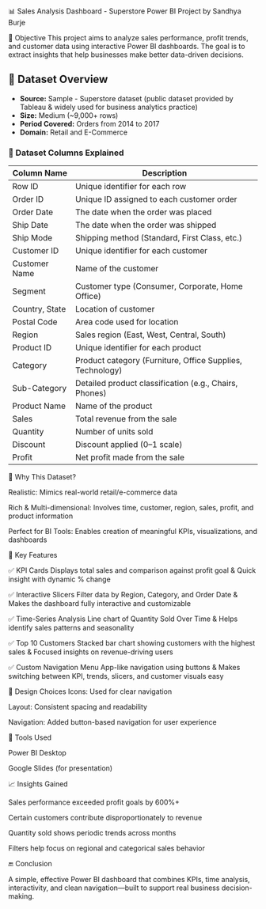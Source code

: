 📊 Sales Analysis Dashboard - Superstore
Power BI Project by Sandhya Burje



🧠 Objective
This project aims to analyze sales performance, profit trends, and customer data using interactive Power BI dashboards. The goal is to extract insights that help businesses make better data-driven decisions.
## 📁 Dataset Overview
- **Source:** Sample - Superstore dataset (public dataset provided by Tableau & widely used for business analytics practice)
- **Size:** Medium (~9,000+ rows)
- **Period Covered:** Orders from 2014 to 2017
- **Domain:** Retail and E-Commerce
### 🧾 Dataset Columns Explained
| Column Name     | Description                                                    |
|----------------|----------------------------------------------------------------|
| Row ID         | Unique identifier for each row                                 |
| Order ID       | Unique ID assigned to each customer order                      |
| Order Date     | The date when the order was placed                              |
| Ship Date      | The date when the order was shipped                             |
| Ship Mode      | Shipping method (Standard, First Class, etc.)                  |
| Customer ID    | Unique identifier for each customer                            |
| Customer Name  | Name of the customer                                           |
| Segment        | Customer type (Consumer, Corporate, Home Office)              |
| Country, State | Location of customer                                           |
| Postal Code    | Area code used for location                                    |
| Region         | Sales region (East, West, Central, South)                      |
| Product ID     | Unique identifier for each product                             |
| Category       | Product category (Furniture, Office Supplies, Technology)      |
| Sub-Category   | Detailed product classification (e.g., Chairs, Phones)         |
| Product Name   | Name of the product                                            |
| Sales          | Total revenue from the sale                                    |
| Quantity       | Number of units sold                                           |
| Discount       | Discount applied (0–1 scale)                                   |
| Profit         | Net profit made from the sale                                  |


🧪 Why This Dataset?

Realistic: Mimics real-world retail/e-commerce data

Rich & Multi-dimensional: Involves time, customer, region, sales, profit, and product information

Perfect for BI Tools: Enables creation of meaningful KPIs, visualizations, and dashboards


📌 Key Features

✅ KPI Cards
Displays total sales and comparison against profit goal & Quick insight with dynamic % change

✅ Interactive Slicers
Filter data by Region, Category, and Order Date & Makes the dashboard fully interactive and customizable

✅ Time-Series Analysis
Line chart of Quantity Sold Over Time & Helps identify sales patterns and seasonality

✅ Top 10 Customers
Stacked bar chart showing customers with the highest sales & Focused insights on revenue-driving users

✅ Custom Navigation Menu
App-like navigation using buttons & Makes switching between KPI, trends, slicers, and customer visuals easy


🎨 Design Choices
Icons: Used for clear navigation 

Layout: Consistent spacing and readability 

Navigation: Added button-based navigation for user experience

📌 Tools Used

Power BI Desktop 

Google Slides (for presentation)

📈 Insights Gained

Sales performance exceeded profit goals by 600%+

Certain customers contribute disproportionately to revenue

Quantity sold shows periodic trends across months

Filters help focus on regional and categorical sales behavior

🔚 Conclusion

A simple, effective Power BI dashboard that combines KPIs, time analysis, interactivity, and clean navigation—built to support real business decision-making.

